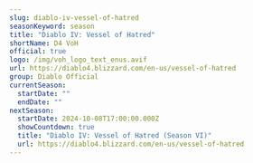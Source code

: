 ```yaml
---
slug: diablo-iv-vessel-of-hatred
seasonKeyword: season
title: "Diablo IV: Vessel of Hatred"
shortName: D4 VoH
official: true
logo: /img/voh_logo_text_enus.avif
url: https://diablo4.blizzard.com/en-us/vessel-of-hatred
group: Diablo Official
currentSeason:
  startDate: ""
  endDate: ""
nextSeason:
  startDate: 2024-10-08T17:00:00.000Z
  showCountdown: true
  title: "Diablo IV: Vessel of Hatred (Season VI)"
  url: https://diablo4.blizzard.com/en-us/vessel-of-hatred
---
```

